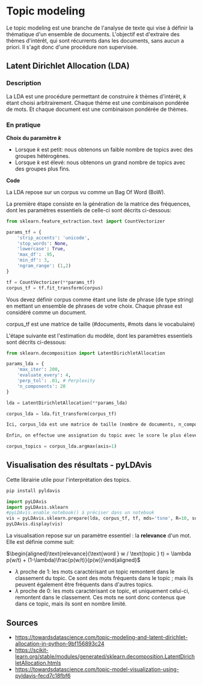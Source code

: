 # Topic modeling

Le topic modeling est une branche de l'analyse de texte qui vise à définir la thématique d'un ensemble de documents. L'objectif est d'extraire des thèmes d'intérêt, qui sont récurrents dans les documents, sans aucun a priori. Il s'agit donc d'une procédure non supervisée.

## Latent Dirichlet Allocation (LDA)

### Description

La LDA est une procédure permettant de construire $k$ thèmes d'intérêt, $k$ étant choisi arbitrairement. Chaque thème est une combinaison pondérée de mots. Et chaque document est une combinaison pondérée de thèmes.

### En pratique

**Choix du paramètre $k$**

- Lorsque $k$ est petit: nous obtenons un faible nombre de topics avec des groupes hétérogènes.
- Lorsque $k$ est élevé: nous obtenons un grand nombre de topics avec des groupes plus fins.

**Code**

La LDA repose sur un corpus vu comme un Bag Of Word (BoW). 

La première étape consiste en la génération de la matrice des fréquences, dont les paramètres essentiels de celle-ci sont décrits ci-dessous:

```python
from sklearn.feature_extraction.text import CountVectorizer

params_tf = {
    'strip_accents': 'unicode',
    'stop_words': None,
    'lowercase': True,
    'max_df': .95,
    'min_df': 3, 
    'ngram_range': (1,2) 
}

tf = CountVectorizer(**params_tf)
corpus_tf = tf.fit_transform(corpus)
```
Vous devez définir corpus comme étant une liste de phrase (de type string) en mettant un ensemble de phrases de votre choix. Chaque phrase est considéré comme un document. 

corpus_tf est une matrice de taille (#documents, #mots dans le vocabulaire)

L'étape suivante est l'estimation du modèle, dont les paramètres essentiels sont décrits ci-dessous:

```python
from sklearn.decomposition import LatentDirichletAllocation

params_lda = {
    'max_iter': 200, 
    'evaluate_every': 4, 
    'perp_tol': .01, # Perplexity 
    'n_components': 20 
}

lda = LatentDirichletAllocation(**params_lda)

corpus_lda = lda.fit_transform(corpus_tf)

Ici, corpus_lda est une matrice de taille (nombre de documents, n_components)

Enfin, on effectue une assignation du topic avec le score le plus élevé avec corpus_topic étant une matrice de taille (nombre de documents, 1).

corpus_topics = corpus_lda.argmax(axis=1) 
```


## Visualisation des résultats - pyLDAvis

Cette librairie utile pour l'interprétation des topics.

```bash
pip install pyldavis
```

```python
import pyLDAvis
import pyLDAvis.sklearn
#pyLDAvis.enable_notebook() à préciser dans un notebook
vis = pyLDAvis.sklearn.prepare(lda, corpus_tf, tf, mds='tsne', R=10, sort_topics=False)
pyLDAvis.display(vis)
```

La visualisation repose sur un paramètre essentiel : la **relevance** d'un mot. Elle est définie comme suit:

$\begin{aligned}\text{relevance}(\text{word } w / \text{topic } t) = \lambda p(w/t) + (1-\lambda)\frac{p(w/t)}{p(w)}\end{aligned}$

- $`\lambda`$ proche de 1: les mots caractérisant un topic remontent dans le classement du topic. Ce sont des mots fréquents dans le topic ; mais ils peuvent également être fréquents dans d'autres topics.
- $`\lambda`$ proche de 0: les mots caractérisant ce topic, et uniquement celui-ci, remontent dans le classement. Ces mots ne sont donc contenus que dans ce topic, mais ils sont en nombre limité.

## Sources

- https://towardsdatascience.com/topic-modeling-and-latent-dirichlet-allocation-in-python-9bf156893c24
- https://scikit-learn.org/stable/modules/generated/sklearn.decomposition.LatentDirichletAllocation.htmls
- https://towardsdatascience.com/topic-model-visualization-using-pyldavis-fecd7c18fbf6